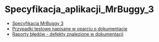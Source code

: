 # Specyfikacja_aplikacji_MrBuggy_3
* [Specyfikacja MrBuggy 3](https://drive.google.com/file/d/1Jh1ColoE2LLKliVIXywNL4l_rKyiY8k2/view?usp=sharing)
* [Przypadki testowe napisane w oparciu o dokumentacje]()
* [Raporty błędów - defekty znalezione w dokumentacji](https://drive.google.com/file/d/1-MzTvoHpVyjQ2gROV9WOip_0jNdsmLmS/view?usp=sharing)
